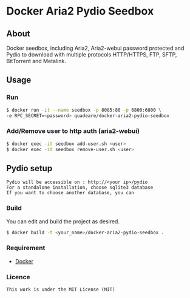 # Docker Aria2 Pydio Seedbox

## About
Docker seedbox, including Aria2, Aria2-webui password protected and Pydio to download with multiple protocols HTTP/HTTPS, FTP, SFTP, BitTorrent and Metalink.

## Usage
### Run
```sh
$ docker run -it --name seedbox -p 8085:80 -p 6800:6800 \
-e RPC_SECRET=<password> quadeare/docker-aria2-pydio-seedbox
```
### Add/Remove user to http auth (aria2-webui)
```sh
$ docker exec -it seedbox add-user.sh <user>
$ docker exec -it seedbox remove-user.sh <user>
```

## Pydio setup
```
Pydio will be accessible on : http://<your ip>/pydio
For a standalone installation, choose sqlite3 database
If you want to choose another database, you can
```
### Build
You can edit and build the project as desired.

```sh
$ docker build -t <your_name>/docker-aria2-pydio-seedbox .
```

### Requirement
* [Docker](https://www.docker.com/)

### Licence
```
This work is under the MIT License (MIT)
```
